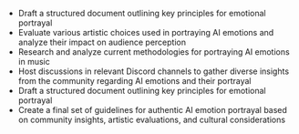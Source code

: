 - Draft a structured document outlining key principles for emotional portrayal
- Evaluate various artistic choices used in portraying AI emotions and analyze their impact on audience perception
- Research and analyze current methodologies for portraying AI emotions in music
- Host discussions in relevant Discord channels to gather diverse insights from the community regarding AI emotions and their portrayal
- Draft a structured document outlining key principles for emotional portrayal
- Create a final set of guidelines for authentic AI emotion portrayal based on community insights, artistic evaluations, and cultural considerations